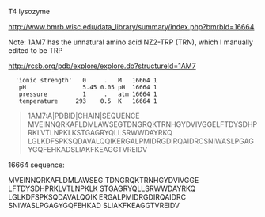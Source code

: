 T4 lysozyme

http://www.bmrb.wisc.edu/data_library/summary/index.php?bmrbId=16664


Note: 1AM7 has the unnatural amino acid NZ2-TRP (TRN), which I manually edited to be TRP


http://rcsb.org/pdb/explore/explore.do?structureId=1AM7



      'ionic strength'   0     .   M   16664 1 
       pH                5.45 0.05 pH  16664 1 
       pressure          1     .   atm 16664 1 
       temperature     293    0.5  K   16664 1 


>1AM7:A|PDBID|CHAIN|SEQUENCE
MVEINNQRKAFLDMLAWSEGTDNGRQKTRNHGYDVIVGGELFTDYSDHPRKLVTLNPKLKSTGAGRYQLLSRWWDAYRKQ
LGLKDFSPKSQDAVALQQIKERGALPMIDRGDIRQAIDRCSNIWASLPGAGYGQFEHKADSLIAKFKEAGGTVREIDV



16664 sequence:

MVEINNQRKAFLDMLAWSEG
TDNGRQKTRNHGYDVIVGGE
LFTDYSDHPRKLVTLNPKLK
STGAGRYQLLSRWWDAYRKQ
LGLKDFSPKSQDAVALQQIK
ERGALPMIDRGDIRQAIDRC
SNIWASLPGAGYGQFEHKAD
SLIAKFKEAGGTVREIDV

